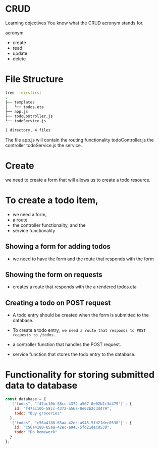 # CRUD


Learning objectives
You know what the CRUD acronym stands for.


acronym 
* create 
* read 
* update 
* delete 


# File Structure

```bash
tree --dirsfirst
.
├── templates
│   └── todos.eta
├── app.js
├── todoController.js
└── todoService.js

1 directory, 4 files
```

The file app.js will contain the routing functionality 
todoController.js the controller
todoService.js the service.

# Create

we need to create a form that will allows us to create a todo resource.

# To create a todo item, 
* we need a form,
* a route 
* the controller functionality, and the 
* service functionality


## Showing a form for adding todos

*  we need to have the form and the route that responds with the form 

##  Showing the form on requests

* creates a route that responds with the a rendered todos.eta

## Creating a todo on POST request

* A todo entry should be created when the form is submitted
to the database. 

* To create a todo entry,` we need a route that responds to POST requests to /todos.`

* a controller function that handles the POST request.

* service function that stores the todo entry to the database.

# Functionality for storing submitted data to database

```js
const database = {
  '["todos", "f47ac10b-58cc-4372-a567-0e02b2c3d479"]': { 
    id: "f47ac10b-58cc-4372-a567-0e02b2c3d479", 
    todo: "Buy groceries" 
  },
  '["todos", "c56a4180-65aa-42ec-a945-5fd21dec0538"]': { 
    id: "c56a4180-65aa-42ec-a945-5fd21dec0538", 
    todo: "Do homework" 
  }
};
```